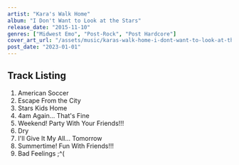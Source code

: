 ```yaml
---
artist: "Kara's Walk Home"
album: "I Don't Want to Look at the Stars"
release_date: "2015-11-10"
genres: ["Midwest Emo", "Post-Rock", "Post Hardcore"]
cover_art_url: "/assets/music/karas-walk-home-i-dont-want-to-look-at-the-stars.jpg"
post_date: "2023-01-01"
---
```


## Track Listing

1. American Soccer
2. Escape From the City
3. Stars Kids Home
4. 4am Again... That's Fine
5. Weekend! Party With Your Friends!!!
6. Dry
7. I'll Give It My All... Tomorrow
8. Summertime! Fun With Friends!!!
9. Bad Feelings ;^(
